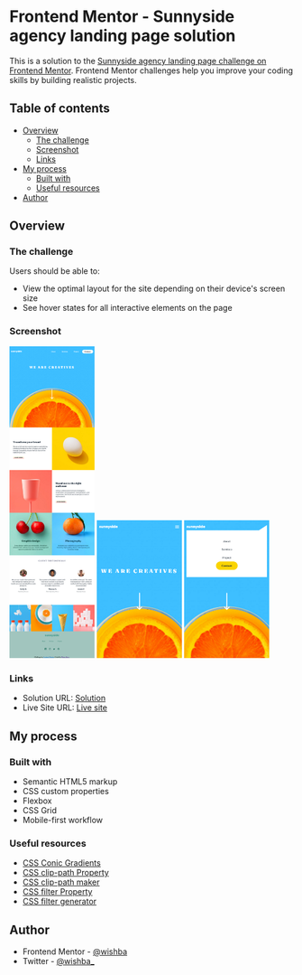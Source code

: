 # Frontend Mentor - Sunnyside agency landing page solution

This is a solution to the [Sunnyside agency landing page challenge on Frontend Mentor](https://www.frontendmentor.io/challenges/sunnyside-agency-landing-page-7yVs3B6ef). Frontend Mentor challenges help you improve your coding skills by building realistic projects.

## Table of contents

- [Overview](#overview)
  - [The challenge](#the-challenge)
  - [Screenshot](#screenshot)
  - [Links](#links)
- [My process](#my-process)
  - [Built with](#built-with)
  - [Useful resources](#useful-resources)
- [Author](#author)

## Overview

### The challenge

Users should be able to:

- View the optimal layout for the site depending on their device's screen size
- See hover states for all interactive elements on the page

### Screenshot

<img src="screenshot-desktop.png" width="30%">
<img src="screenshot-mobile.png" width="30%">
<img src="screenshot-mobile-active.png" width="30%">

### Links

- Solution URL: [Solution](https://www.frontendmentor.io/solutions/sunnyside-agency-landing-page-responsive-using-flex-and-grid-uQSUuOnTya)
- Live Site URL: [Live site](https://wishba.github.io/sunnyside-agency-landing-page-main/)

## My process

### Built with

- Semantic HTML5 markup
- CSS custom properties
- Flexbox
- CSS Grid
- Mobile-first workflow

### Useful resources

- [CSS Conic Gradients](https://www.w3schools.com/css/css3_gradients_conic.asp)
- [CSS clip-path Property](https://www.w3schools.com/cssref//css3_pr_clip-path.asp)
- [CSS clip-path maker](https://bennettfeely.com/clippy/)
- [CSS filter Property](https://www.w3schools.com/CSSref/css3_pr_filter.asp)
- [CSS filter generator](https://codepen.io/sosuke/pen/Pjoqqp)

## Author

- Frontend Mentor - [@wishba](https://www.frontendmentor.io/profile/wishba)
- Twitter - [@wishba_](https://twitter.com/wishba_)
